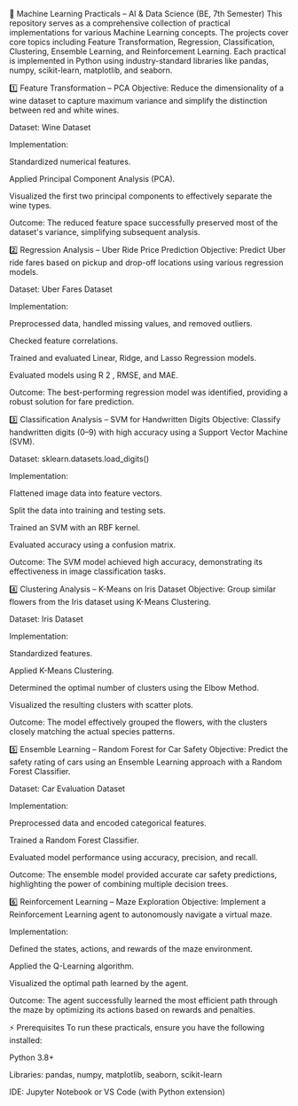 🤖 Machine Learning Practicals – AI & Data Science (BE, 7th Semester)
This repository serves as a comprehensive collection of practical implementations for various Machine Learning concepts. The projects cover core topics including Feature Transformation, Regression, Classification, Clustering, Ensemble Learning, and Reinforcement Learning. Each practical is implemented in Python using industry-standard libraries like pandas, numpy, scikit-learn, matplotlib, and seaborn.

1️⃣ Feature Transformation – PCA
Objective: Reduce the dimensionality of a wine dataset to capture maximum variance and simplify the distinction between red and white wines.

Dataset: Wine Dataset

Implementation:

Standardized numerical features.

Applied Principal Component Analysis (PCA).

Visualized the first two principal components to effectively separate the wine types.

Outcome: The reduced feature space successfully preserved most of the dataset's variance, simplifying subsequent analysis.

2️⃣ Regression Analysis – Uber Ride Price Prediction
Objective: Predict Uber ride fares based on pickup and drop-off locations using various regression models.

Dataset: Uber Fares Dataset

Implementation:

Preprocessed data, handled missing values, and removed outliers.

Checked feature correlations.

Trained and evaluated Linear, Ridge, and Lasso Regression models.

Evaluated models using R 
2
 , RMSE, and MAE.

Outcome: The best-performing regression model was identified, providing a robust solution for fare prediction.

3️⃣ Classification Analysis – SVM for Handwritten Digits
Objective: Classify handwritten digits (0–9) with high accuracy using a Support Vector Machine (SVM).

Dataset: sklearn.datasets.load_digits()

Implementation:

Flattened image data into feature vectors.

Split the data into training and testing sets.

Trained an SVM with an RBF kernel.

Evaluated accuracy using a confusion matrix.

Outcome: The SVM model achieved high accuracy, demonstrating its effectiveness in image classification tasks.

4️⃣ Clustering Analysis – K-Means on Iris Dataset
Objective: Group similar flowers from the Iris dataset using K-Means Clustering.

Dataset: Iris Dataset

Implementation:

Standardized features.

Applied K-Means Clustering.

Determined the optimal number of clusters using the Elbow Method.

Visualized the resulting clusters with scatter plots.

Outcome: The model effectively grouped the flowers, with the clusters closely matching the actual species patterns.

5️⃣ Ensemble Learning – Random Forest for Car Safety
Objective: Predict the safety rating of cars using an Ensemble Learning approach with a Random Forest Classifier.

Dataset: Car Evaluation Dataset

Implementation:

Preprocessed data and encoded categorical features.

Trained a Random Forest Classifier.

Evaluated model performance using accuracy, precision, and recall.

Outcome: The ensemble model provided accurate car safety predictions, highlighting the power of combining multiple decision trees.

6️⃣ Reinforcement Learning – Maze Exploration
Objective: Implement a Reinforcement Learning agent to autonomously navigate a virtual maze.

Implementation:

Defined the states, actions, and rewards of the maze environment.

Applied the Q-Learning algorithm.

Visualized the optimal path learned by the agent.

Outcome: The agent successfully learned the most efficient path through the maze by optimizing its actions based on rewards and penalties.

⚡ Prerequisites
To run these practicals, ensure you have the following installed:

Python 3.8+

Libraries: pandas, numpy, matplotlib, seaborn, scikit-learn

IDE: Jupyter Notebook or VS Code (with Python extension)
